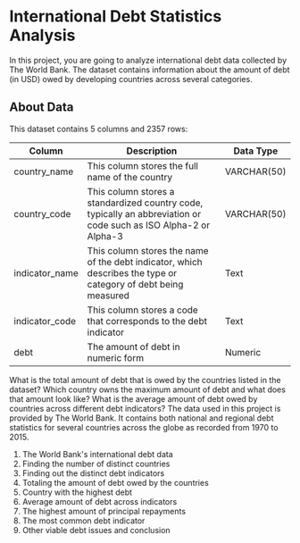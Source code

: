 # International Debt Statistics Analysis

In this project, you are going to analyze international debt data collected by The World Bank. The dataset contains information about the amount of debt (in USD) owed by developing countries across several categories.

## About Data
This dataset contains 5 columns and 2357 rows:

| Column    | Description    | Data Type   |
| ----------- | ----------- | ----------- |
| country_name | This column stores the full name of the country| VARCHAR(50) |
| country_code| This column stores a standardized country code, typically an abbreviation or code such as ISO Alpha-2 or Alpha-3 | VARCHAR(50) |
| indicator_name |This column stores the name of the debt indicator, which describes the type or category of debt being measured| Text |
|indicator_code |This column stores a code that corresponds to the debt indicator |Text|
|debt	|The amount of debt in numeric form	|Numeric|

What is the total amount of debt that is owed by the countries listed in the dataset? Which country owns the maximum amount of debt and what does that amount look like? What is the average amount of debt owed by countries across different debt indicators? The data used in this project is provided by The World Bank. 
It contains both national and regional debt statistics for several countries across the globe as recorded from 1970 to 2015.

1. The World Bank's international debt data
2. Finding the number of distinct countries
3. Finding out the distinct debt indicators
4. Totaling the amount of debt owed by the countries
5. Country with the highest debt
6. Average amount of debt across indicators
7. The highest amount of principal repayments
8. The most common debt indicator
9. Other viable debt issues and conclusion
